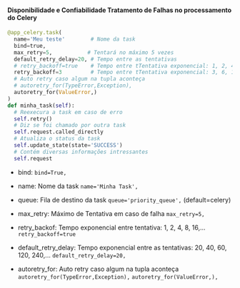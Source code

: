   
#### Disponibilidade e Confiabilidade Tratamento de Falhas no processamento do Celery  
```python
@app_celery.task(
  name='Meu teste'        # Nome da task 
  bind=true,     
  max_retry=5,           # Tentará no máximo 5 vezes
  default_retry_delay=20, # Tempo entre as tentativas
  # retry_backoff=true    # Tempo entre tTentativa exponencial: 1, 2, 4, 8, 16,... 
  retry_backoff=3         # Tempo entre tTentativa exponencial: 3, 6, 12, 24 48,... 
  # Auto retry caso algum na tupla aconteça
  # autoretry_for(TypeError,Exception),
  autoretry_for(ValueError,)
)
def minha_task(self):
  # Reexecura a task em caso de erro
  self.retry()
  # Diz se foi chamado por outra task
  self.request.called_directly
  # Atualiza o status da task
  self.update_state(state='SUCCESS')
  # Contém diversas informações intressantes
  self.request
```

- bind:
  `bind=True,`
  
- name: Nome da task 
  `name='Minha Task',`       

- queue: Fila de destino da task
  `queue='priority_queue',` (default=celery)

- max_retry: Máximo de Tentativa em caso de falha
  `max_retry=5,`  

- retry_backof: Tempo exponencial entre tentativa: 1, 2, 4, 8, 16,... 
  `retry_backoff=true`

- default_retry_delay: Tempo exponencial entre as tentativas: 20, 40, 60, 120, 240,...
  `default_retry_delay=20,`

- autoretry_for: Auto retry caso algum na tupla aconteça 
  `autoretry_for(TypeError,Exception),`
  `autoretry_for(ValueError,),`